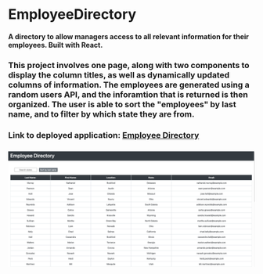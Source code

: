 # EmployeeDirectory
#### A directory to allow managers access to all relevant information for their employees. Built with React.

### This project involves one page, along with two components to display the column titles, as well as dynamically updated columns of information. The employees are generated using a random users API, and the inforamtion that is returned is then organized. The user is able to sort the "employees" by last name, and to filter by which state they are from.

### Link to deployed application: [Employee Directory](https://protected-tor-04584.herokuapp.com/)
### ![Screenshot of Homescreen](EmployeeDirectory_ss.jpeg)
